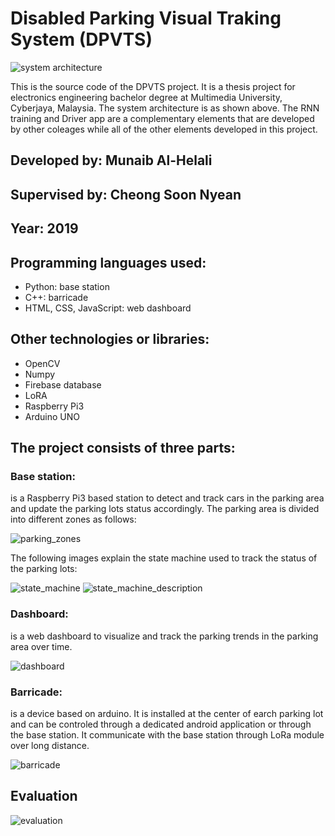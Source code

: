 # Disabled Parking Visual Traking System (DPVTS)

![system architecture](images/system_architecture.png)

This is the source code of the DPVTS project. It is a thesis project for electronics engineering bachelor degree at Multimedia University, Cyberjaya, Malaysia. The system architecture is as shown above. The RNN training and Driver app are a complementary elements that are developed by other coleages while all of the other elements developed in this project.

## Developed by: Munaib Al-Helali
## Supervised by: Cheong Soon Nyean
## Year: 2019

## Programming languages used:
- Python: base station
- C++: barricade
- HTML, CSS, JavaScript: web dashboard

## Other technologies or libraries:
- OpenCV
- Numpy 
- Firebase database
- LoRA
- Raspberry Pi3
- Arduino UNO

## The project consists of three parts: 
### Base station: 
is a Raspberry Pi3 based station to detect and track cars in the parking area and update the parking lots status accordingly. The parking area is divided into different zones as follows:

![parking_zones](images/parking_zones.png)

 The following images explain the state machine used to track the status of the parking lots:
 
![state_machine](images/state_machine.png)
![state_machine_description](images/state_machine_description.png)

### Dashboard: 
is a web dashboard to visualize and track the parking trends in the parking area over time.

![dashboard](images/dashboard_implementation.png)

### Barricade: 
is a device based on arduino. It is installed at the center of earch parking lot and can be controled through a dedicated android application or through the base station. It communicate with the base station through LoRa module over long distance.

![barricade](images/barricade_implementation.png)

## Evaluation
![evaluation](images/evaluation.png)



